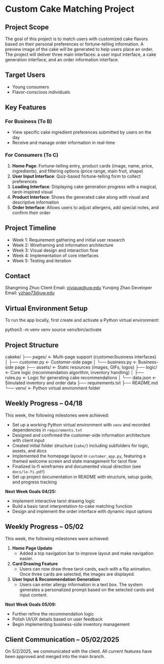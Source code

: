 # Custom Cake Matching Project

## Project Scope
The goal of this project is to match users with customized cake flavors based on their personal preferences or fortune-telling information. A preview image of the cake will be generated to help users place an order. The project will deliver three main interfaces: a user input interface, a cake generation interface, and an order information interface.

## Target Users
- Young consumers  
- Flavor-conscious individuals

## Key Features

### For Business (To B)
- View specific cake ingredient preferences submitted by users on the day  
- Receive and manage order information in real-time  

### For Consumers (To C)
1. **Home Page**: Fortune-telling entry, product cards (image, name, price, ingredients), and filtering options (price range, main fruit, shape)  
2. **User Input Interface**: Quiz-based fortune-telling form to collect preferences  
3. **Loading Interface**: Displaying cake generation progress with a magical, tarot-inspired visual  
4. **Product Interface**: Shows the generated cake along with visual and descriptive information  
5. **Order Interface**: Allows users to adjust allergens, add special notes, and confirm their order  

## Project Timeline
- Week 1: Requirement gathering and initial user research  
- Week 2: Wireframing and information architecture  
- Week 3: Visual design and interaction flow  
- Week 4: Implementation of core interfaces  
- Week 5: Testing and iteration

## Contact
Shangming Zhuo
Client
Email: oiviauw@uw.edu
Yunqing Zhao
Developer
Email: yzhao73@uw.edu



##  Virtual Environment Setup

To run the app locally, first create and activate a Python virtual environment:


python3 -m venv venv
source venv/bin/activate

##  Project Structure
cakeke/
├── pages/                ← Multi-page support (customer/business interfaces)
│   ├── customer.py       ← Customer-side page
│   └── business.py       ← Business-side page
├── assets/               ← Static resources (images, GIFs, logos)
├── logic/                ← Core logic (recommendation algorithm, inventory handling)
│   ├── rules.py          ← Logic for generating cake recommendations
│   └── data.json         ← Simulated inventory and order data
├── requirements.txt
├── README.md
└── venv/                 ← Python virtual environment folder


## Weekly Progress –  04/18

This week, the following milestones were achieved:

-  Set up a working Python virtual environment with `venv` and recorded dependencies in `requirements.txt`
-  Designed and confirmed the customer-side information architecture with client input
-  Created initial folder structure (`cake/`) including subfolders for logic, assets, and docs
-  Implemented the homepage layout in `customer_app.py`, featuring a themed welcome screen and state management for tarot flow
-  Finalized lo-fi wireframes and documented visual direction (see `docs/lo-fi.pdf`)
-  Set up project documentation in README with structure, setup guide, and progress tracking

**Next Week Goals 04/25:**
- Implement interactive tarot drawing logic
- Build a basic tarot interpretation-to-cake matching function
- Design and implement the order interface with dynamic input options

## Weekly Progress – 05/02

This week, the following milestones were achieved:

1. **Home Page Update**
   - Added a top navigation bar to improve layout and make navigation easier.
2. **Card Drawing Feature**
   - Users can now draw three tarot cards, each with a flip animation. Once three cards are selected, the images are displayed.
3. **User Input & Recommendation Generation**
   - Users can enter allergy information in a text box. The system generates a personalized prompt based on the selected cards and input content.

**Next Week Goals 05/09:**
- Further refine the recommendation logic
- Polish UI/UX details based on user feedback
- Begin implementing business-side inventory management

## Client Communication – 05/02/2025

On 5/2/2025, we communicated with the client. All current features have been approved and merged into the main branch.





